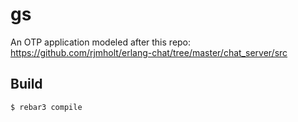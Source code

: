 gs
=====

An OTP application modeled after this repo: https://github.com/rjmholt/erlang-chat/tree/master/chat_server/src

Build
-----

    $ rebar3 compile
